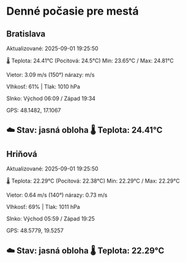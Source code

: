 ﻿# Denné počasie pre mestá

## Bratislava
Aktualizované: 2025-09-01 19:25:50

🌡️ Teplota: 24.41°C 
(Pocitová: 24.5°C)
Min: 23.65°C / Max: 24.81°C

Vietor: 3.09 m/s    (150°) 
nárazy:  m/s

Vlhkosť: 61% | Tlak: 1010 hPa

Slnko: Východ 06:09 / Západ 19:34

GPS: 48.1482, 17.1067

☁️ Stav: jasná obloha        🌡️ Teplota: 24.41°C
---

## Hriňová
Aktualizované: 2025-09-01 19:25:50

🌡️ Teplota: 22.29°C 
(Pocitová: 22.38°C)
Min: 22.29°C / Max: 22.29°C

Vietor: 0.64 m/s (140°)
nárazy: 0.73 m/s

Vlhkosť: 69% | Tlak: 1011 hPa

Slnko: Východ 05:59 / Západ 19:25

GPS: 48.5779, 19.5257

☁️ Stav: jasná obloha        🌡️ Teplota: 22.29°C
---
